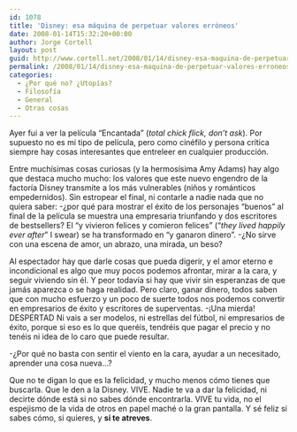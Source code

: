 ```yaml
---
id: 1078
title: 'Disney: esa máquina de perpetuar valores erróneos'
date: 2008-01-14T15:32:20+00:00
author: Jorge Cortell
layout: post
guid: http://www.cortell.net/2008/01/14/disney-esa-maquina-de-perpetuar-valores-erroneos/
permalink: /2008/01/14/disney-esa-maquina-de-perpetuar-valores-erroneos/
categories:
  - ¿Por qué no? ¿Utopías?
  - Filosofí­a
  - General
  - Otras cosas
---
```

Ayer fui a ver la pelí­cula &#8220;Encantada&#8221; (_total chick flick, don&#8217;t ask_). Por supuesto no es mi tipo de pelí­cula, pero como cinéfilo y persona crí­tica siempre hay cosas interesantes que entreleer en cualquier producción.

Entre muchí­simas cosas curiosas (y la hermosí­sima Amy Adams) hay algo que destaca mucho mucho: los valores que este nuevo engendro de la factorí­a Disney transmite a los más vulnerables (niños y románticos empedernidos). Sin estropear el final, ni contarle a nadie nada que no quiera saber: -¿por qué para mostrar el éxito de los personajes &#8220;buenos&#8221; al final de la pelí­cula se muestra una empresaria triunfando y dos escritores de bestsellers? El &#8220;y vivieron felices y comieron felices&#8221; (&#8220;_they lived happily ever after_&#8221; I swear) se ha transformado en &#8220;y ganaron dinero&#8221;. -¿No sirve con una escena de amor, un abrazo, una mirada, un beso?

Al espectador hay que darle cosas que pueda digerir, y el amor eterno e incondicional es algo que muy pocos podemos afrontar, mirar a la cara, y seguir viviendo sin él. Y peor todaví­a si hay que vivir sin esperanzas de que jamás aparezca o se haga realidad. Pero claro, ganar dinero, todos saben que con mucho esfuerzo y un poco de suerte todos nos podemos convertir en empresarios de éxito y escritores de superventas. -¡Una mierda! DESPERTAD Ni vais a ser modelos, ni estrellas del fútbol, ni empresarios de éxito, porque si eso es lo que queréis, tendréis que pagar el precio y no tenéis ni idea de lo caro que puede resultar.

-¿Por qué no basta con sentir el viento en la cara, ayudar a un necesitado, aprender una cosa nueva&#8230;?

Que no te digan lo que es la felicidad, y mucho menos cómo tienes que buscarla. Que le den a la Disney. VIVE. Nadie te va a dar la felicidad, ni decirte dónde está si no sabes dónde encontrarla. VIVE tu vida, no el espejismo de la vida de otros en papel maché o la gran pantalla. Y sé feliz si sabes cómo, si quieres, y **si te atreves**.